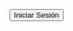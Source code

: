 
<button onclick="window.location.href='login.html'">Iniciar Sesión</button>

<html>
<head>
    <title>Login</title>
    <style>
        body {
            background-image: url('fondo1.jpg');
            background-size: cover;
            background-repeat: no-repeat;
            background-attachment: fixed;
            color: white;
        }

        input[type="text"], input[type="password"], input[type="button"] {
            background-color: rgba(255, 255, 255, 0.8);
            color: black;
        }
    </style>
</head>
</html>
